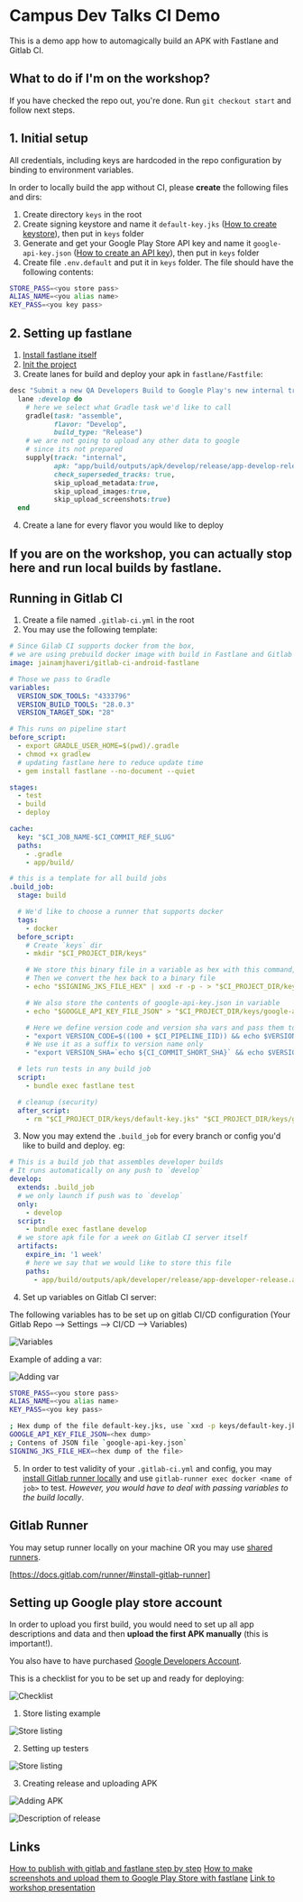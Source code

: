 # Campus Dev Talks CI Demo
This is a demo app how to automagically build an APK with Fastlane and Gitlab CI.

## What to do if I'm on the workshop? 
If you have checked the repo out, you're done. Run `git checkout start` and follow next steps.

## 1. Initial setup
All credentials, including keys are hardcoded in the repo configuration by binding to environment variables.

In order to locally build the app without CI, please **create** the following files and dirs:
1. Create directory `keys` in the root
2. Create signing keystore and name it `default-key.jks` ([How to create keystore](https://developer.android.com/studio/publish/app-signing#generate-key)), then put in `keys` folder
3. Generate and get your Google Play Store API key and name it `google-api-key.json` ([How to create an API key](https://docs.fastlane.tools/getting-started/android/setup/#collect-your-google-credentials)), then put in `keys` folder 
4. Create file `.env.default` and put it in `keys` folder. The file should have the following contents:
```bash
STORE_PASS=<you store pass>
ALIAS_NAME=<you alias name>
KEY_PASS=<you key pass>
```

## 2. Setting up fastlane
1. [Install fastlane itself](https://docs.fastlane.tools/getting-started/android/setup/#installing-fastlane)
2. [Init the project](https://docs.fastlane.tools/getting-started/android/setup/#setting-up-fastlane)
3. Create lanes for build and deploy your apk in `fastlane/Fastfile`:
```ruby
desc "Submit a new QA Developers Build to Google Play's new internal track"
  lane :develop do
    # here we select what Gradle task we'd like to call
    gradle(task: "assemble",
           flavor: "Develop",
           build_type: "Release")
    # we are not going to upload any other data to google
    # since its not prepared
    supply(track: "internal",
           apk: "app/build/outputs/apk/develop/release/app-develop-release.apk",
           check_superseded_tracks: true,
           skip_upload_metadata:true,
           skip_upload_images:true,
           skip_upload_screenshots:true)
  end
```
4. Create a lane for every flavor you would like to deploy

If you are on the workshop, you can actually stop here and run local builds by fastlane.
----

## Running in Gitlab CI
1. Create a file named `.gitlab-ci.yml` in the root
2. You may use the following template:
```yaml
# Since Gilab CI supports docker from the box,
# we are using prebuild docker image with build in Fastlane and Gitlab CI support
image: jainamjhaveri/gitlab-ci-android-fastlane

# Those we pass to Gradle
variables:
  VERSION_SDK_TOOLS: "4333796"
  VERSION_BUILD_TOOLS: "28.0.3"
  VERSION_TARGET_SDK: "28"

# This runs on pipeline start
before_script:
  - export GRADLE_USER_HOME=$(pwd)/.gradle
  - chmod +x gradlew
  # updating fastlane here to reduce update time
  - gem install fastlane --no-document --quiet

stages:
  - test
  - build
  - deploy

cache:
  key: "$CI_JOB_NAME-$CI_COMMIT_REF_SLUG"
  paths:
    - .gradle
    - app/build/

# this is a template for all build jobs
.build_job:
  stage: build

  # We'd like to choose a runner that supports docker
  tags:
    - docker
  before_script:
    # Create `keys` dir
    - mkdir "$CI_PROJECT_DIR/keys"

    # We store this binary file in a variable as hex with this command, `xxd -p keys/default-key.jks`
    # Then we convert the hex back to a binary file
    - echo "$SIGNING_JKS_FILE_HEX" | xxd -r -p - > "$CI_PROJECT_DIR/keys/default-key.jks"

    # We also store the contents of google-api-key.json in variable
    - echo "$GOOGLE_API_KEY_FILE_JSON" > "$CI_PROJECT_DIR/keys/google-api-key.json"

    # Here we define version code and version sha vars and pass them to the build gradle
    - "export VERSION_CODE=$((100 + $CI_PIPELINE_IID)) && echo $VERSION_CODE"
    # We use it as a suffix to version name only
    - "export VERSION_SHA=`echo ${CI_COMMIT_SHORT_SHA}` && echo $VERSION_SHA"

  # lets run tests in any build job
  script:
    - bundle exec fastlane test

  # cleanup (security)
  after_script:
    - rm "$CI_PROJECT_DIR/keys/default-key.jks" "$CI_PROJECT_DIR/keys/google-api-key.json" || true
```
3. Now you may extend the `.build_job` for every branch or config you'd like to build and deploy. eg:
```yaml
# This is a build job that assembles developer builds
# It runs automatically on any push to `develop`
develop:
  extends: .build_job
  # we only launch if push was to `develop`
  only:
    - develop
  script:
    - bundle exec fastlane develop
  # we store apk file for a week on Gitlab CI server itself
  artifacts:
    expire_in: '1 week'
    # here we say that we would like to store this file
    paths:
      - app/build/outputs/apk/developer/release/app-developer-release.apk

```

4. Set up variables on Gitlab CI server:

The following variables has to be set up on gitlab CI/CD configuration (Your Gitlab Repo --> Settings --> CI/CD --> Variables)

![Variables](readme_images/vars.png)

Example of adding a var:

![Adding var](readme_images/adding_vars.png)

```bash
STORE_PASS=<you store pass>
ALIAS_NAME=<you alias name>
KEY_PASS=<you key pass>

; Hex dump of the file default-key.jks, use `xxd -p keys/default-key.jks`
GOOGLE_API_KEY_FILE_JSON=<hex dump>
; Contens of JSON file `google-api-key.json`
SIGNING_JKS_FILE_HEX=<hex dump of the file>
```

5. In order to test validity of your `.gitlab-ci.yml` and config, 
you may [install Gitlab runner locally](#gitlab-runner) and use `gitlab-runner exec docker <name of job>` to test. 
*However, you would have to deal with passing variables to the build locally*.

## Gitlab Runner
You may setup runner locally on your machine OR you may use [shared runners](https://docs.gitlab.com/ee/ci/runners/#shared-specific-and-group-runners).

[https://docs.gitlab.com/runner/#install-gitlab-runner]

## Setting up Google play store account
In order to upload you first build, you would need to set up all app descriptions and data
and then **upload the first APK manually** (this is important!). 

You also have to have purchased [Google Developers Account](https://developer.android.com/distribute/console).

This is a checklist for you to be set up and ready for deploying:

![Checklist](readme_images/checklist.png)

1. Store listing example

![Store listing](readme_images/store_listing.png)

2. Setting up testers

![Store listing](readme_images/testers.png)

3. Creating release and uploading APK 

![Adding APK](readme_images/new_release_adding_files.png)

![Description of release](readme_images/new_release_description.png)

## Links
[How to publish with gitlab and fastlane step by step](https://about.gitlab.com/2019/01/28/android-publishing-with-gitlab-and-fastlane)
[How to make screenshots and upload them to Google Play Store with fastlane](https://docs.fastlane.tools/getting-started/android/screenshots/)
[Link to workshop presentation](https://docs.google.com/presentation/d/1-YIK7H_vstpOspG0JWb5X4fMPfp96WoFSn00Pof60Kk/)